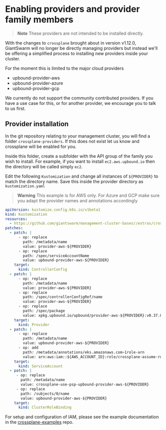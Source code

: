 # Enabling providers and provider family members

> **Note** These providers are not intended to be installed directly.
>
With the changes to `crossplane` brought about in version v1.12.0, GiantSwarm
will no longer be directly managing providers but instead we'll be offering a
simplified process to installing new providers inside your cluster.

For the moment this is limited to the major cloud providers

- upbound-provider-aws
- upbound-provider-azure
- upbound-provider-gcp

We currently do not support the community contributed providers. If you have a
use case for this, or for another provider, we encourage you to talk to us first.

## Provider installation

In the git repository relating to your management cluster, you will find a
folder `crossplane-providers`. If this does not exist let us know and crossplane
will be enabled for you.

Inside this folder, create a subfolder with the API group of the family you
wish to install. For example, if you want to install `ec2.aws.upbound.io` then
the directory will be called simply `ec2`.

Edit the following `Kustomization` and change all instances of `${PROVIDER}` to
match the directory name. Save this inside the provider directory as
`kustomization.yaml`

> **Warning** This example is for AWS only. For Azure and GCP make sure you
> adapt the provider names and annotations accordingly

```yaml
apiVersion: kustomize.config.k8s.io/v1beta1
kind: Kustomization
resources:
  - https://github.com/giantswarm/management-cluster-bases//extras/crossplane/providers/upbound/aws?ref=main
patches:
  - patch: |
      - op: replace
        path: /metadata/name
        value: provider-aws-${PROVIDER}
      - op: replace
        path: /spec/serviceAccountName
        value: upbound-provider-aws-${PROVIDER}
    target:
      kind: ControllerConfig
  - patch: |
      - op: replace
        path: /metadata/name
        value: provider-aws-${PROVIDER}
      - op: replace
        path: /spec/controllerConfigRef/name
        value: provider-aws-${PROVIDER}
      - op: replace
        path: /spec/package
        value: xpkg.upbound.io/upbound/provider-aws-${PROVIDER}:v0.37.0
    target:
      kind: Provider
  - patch: |
      - op: replace
        path: /metadata/name
        value: upbound-provider-aws-${PROVIDER}
      - op: add
        path: /metadata/annotations/eks.amazonaws.com~1role-arn
        value: arn:aws:iam::${AWS_ACCOUNT_ID}:role/crossplane-assume-role
    target:
      kind: ServiceAccount
  - patch: |
     - op: replace
       path: /metadata/name
       value: crossplane-use-psp-upbound-provider-aws-${PROVIDER}
     - op: replace
       path: /subjects/0/name
       value: upbound-provider-aws-${PROVIDER}
    target:
      kind: ClusterRoleBinding
```

For setup and configuration of IAM, please see the example documentation in the
[crossplane-examples](https://github.com/giantswarm/crossplane-examples/blob/add-aws-crossplane/aws-provider/postgresdb/README.md)
repo.
